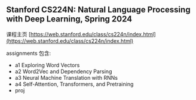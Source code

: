 ## Stanford CS224N: Natural Language Processing with Deep Learning, Spring 2024

课程主页 [https://web.stanford.edu/class/cs224n/index.html](https://web.stanford.edu/class/cs224n/index.html)

assignments 包含:
- a1 Exploring Word Vectors <br>
- a2 Word2Vec and Dependency Parsing <br>
- a3 Neural Machine Translation with RNNs <br>
- a4 Self-Attention, Transformers, and Pretraining <br>
- proj <br>


